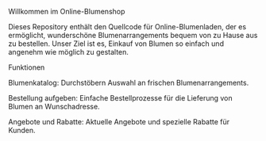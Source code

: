 Willkommen im Online-Blumenshop

Dieses Repository enthält den Quellcode für Online-Blumenladen, der es  ermöglicht, wunderschöne Blumenarrangements bequem von zu Hause aus zu bestellen. Unser Ziel ist es, Einkauf von Blumen so einfach und angenehm wie möglich zu gestalten.

Funktionen

Blumenkatalog: Durchstöbern Auswahl an frischen Blumenarrangements.

Bestellung aufgeben: Einfache Bestellprozesse für die Lieferung von Blumen an Wunschadresse.

Angebote und Rabatte: Aktuelle Angebote und spezielle Rabatte für Kunden.
